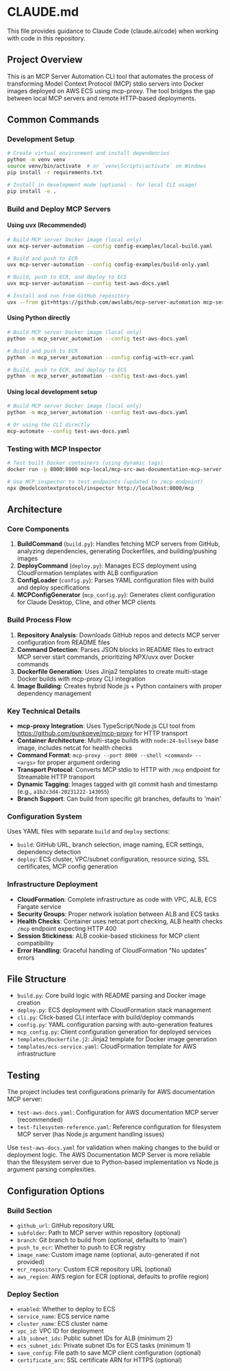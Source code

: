 # CLAUDE.md

This file provides guidance to Claude Code (claude.ai/code) when working with code in this repository.

## Project Overview

This is an MCP Server Automation CLI tool that automates the process of transforming Model Context Protocol (MCP) stdio servers into Docker images deployed on AWS ECS using mcp-proxy. The tool bridges the gap between local MCP servers and remote HTTP-based deployments.

## Common Commands

### Development Setup
```bash
# Create virtual environment and install dependencies
python -m venv venv
source venv/bin/activate  # or `venv\Scripts\activate` on Windows
pip install -r requirements.txt

# Install in development mode (optional - for local CLI usage)
pip install -e .
```

### Build and Deploy MCP Servers

#### Using uvx (Recommended)
```bash
# Build MCP server Docker image (local only)
uvx mcp-server-automation --config config-examples/local-build.yaml

# Build and push to ECR  
uvx mcp-server-automation --config config-examples/build-only.yaml

# Build, push to ECR, and deploy to ECS
uvx mcp-server-automation --config test-aws-docs.yaml

# Install and run from GitHub repository
uvx --from git+https://github.com/awslabs/mcp-server-automation mcp-server-automation --config my-config.yaml
```

#### Using Python directly
```bash
# Build MCP server Docker image (local only)
python -m mcp_server_automation --config test-aws-docs.yaml

# Build and push to ECR  
python -m mcp_server_automation --config config-with-ecr.yaml

# Build, push to ECR, and deploy to ECS
python -m mcp_server_automation --config test-aws-docs.yaml
```

#### Using local development setup
```bash
# Build MCP server Docker image (local only)
python -m mcp_server_automation --config test-aws-docs.yaml

# Or using the CLI directly
mcp-automate --config test-aws-docs.yaml
```

### Testing with MCP Inspector
```bash
# Test built Docker containers (using dynamic tags)
docker run -p 8000:8000 mcp-local/mcp-src-aws-documentation-mcp-server:a1b2c3d4-20231222-143055

# Use MCP inspector to test endpoints (updated to /mcp endpoint)
npx @modelcontextprotocol/inspector http://localhost:8000/mcp
```

## Architecture

### Core Components

1. **BuildCommand** (`build.py`): Handles fetching MCP servers from GitHub, analyzing dependencies, generating Dockerfiles, and building/pushing images
2. **DeployCommand** (`deploy.py`): Manages ECS deployment using CloudFormation templates with ALB configuration  
3. **ConfigLoader** (`config.py`): Parses YAML configuration files with build and deploy specifications
4. **MCPConfigGenerator** (`mcp_config.py`): Generates client configuration for Claude Desktop, Cline, and other MCP clients

### Build Process Flow

1. **Repository Analysis**: Downloads GitHub repos and detects MCP server configuration from README files
2. **Command Detection**: Parses JSON blocks in README files to extract MCP server start commands, prioritizing NPX/uvx over Docker commands
3. **Dockerfile Generation**: Uses Jinja2 templates to create multi-stage Docker builds with mcp-proxy CLI integration
4. **Image Building**: Creates hybrid Node.js + Python containers with proper dependency management

### Key Technical Details

- **mcp-proxy Integration**: Uses TypeScript/Node.js CLI tool from https://github.com/punkpeye/mcp-proxy for HTTP transport
- **Container Architecture**: Multi-stage builds with `node:24-bullseye` base image, includes netcat for health checks
- **Command Format**: `mcp-proxy --port 8000 --shell <command> -- <args>` for proper argument ordering
- **Transport Protocol**: Converts MCP stdio to HTTP with `/mcp` endpoint for Streamable HTTP transport
- **Dynamic Tagging**: Images tagged with git commit hash and timestamp (e.g., `a1b2c3d4-20231222-143055`)
- **Branch Support**: Can build from specific git branches, defaults to 'main'

### Configuration System

Uses YAML files with separate `build` and `deploy` sections:
- `build`: GitHub URL, branch selection, image naming, ECR settings, dependency detection
- `deploy`: ECS cluster, VPC/subnet configuration, resource sizing, SSL certificates, MCP config generation

### Infrastructure Deployment

- **CloudFormation**: Complete infrastructure as code with VPC, ALB, ECS Fargate service
- **Security Groups**: Proper network isolation between ALB and ECS tasks
- **Health Checks**: Container uses netcat port checking, ALB health checks `/mcp` endpoint expecting HTTP 400
- **Session Stickiness**: ALB cookie-based stickiness for MCP client compatibility
- **Error Handling**: Graceful handling of CloudFormation "No updates" errors

## File Structure

- `build.py`: Core build logic with README parsing and Docker image creation
- `deploy.py`: ECS deployment with CloudFormation stack management
- `cli.py`: Click-based CLI interface with build/deploy commands
- `config.py`: YAML configuration parsing with auto-generation features
- `mcp_config.py`: Client configuration generation for deployed services
- `templates/Dockerfile.j2`: Jinja2 template for Docker image generation
- `templates/ecs-service.yaml`: CloudFormation template for AWS infrastructure

## Testing

The project includes test configurations primarily for AWS documentation MCP server:
- `test-aws-docs.yaml`: Configuration for AWS documentation MCP server (recommended)
- `test-filesystem-reference.yaml`: Reference configuration for filesystem MCP server (has Node.js argument handling issues)

Use `test-aws-docs.yaml` for validation when making changes to the build or deployment logic. The AWS Documentation MCP Server is more reliable than the filesystem server due to Python-based implementation vs Node.js argument parsing complexities.

## Configuration Options

### Build Section
- `github_url`: GitHub repository URL
- `subfolder`: Path to MCP server within repository (optional)
- `branch`: Git branch to build from (optional, defaults to 'main')
- `push_to_ecr`: Whether to push to ECR registry
- `image_name`: Custom image name (optional, auto-generated if not provided)
- `ecr_repository`: Custom ECR repository URL (optional)
- `aws_region`: AWS region for ECR (optional, defaults to profile region)

### Deploy Section
- `enabled`: Whether to deploy to ECS
- `service_name`: ECS service name
- `cluster_name`: ECS cluster name
- `vpc_id`: VPC ID for deployment
- `alb_subnet_ids`: Public subnet IDs for ALB (minimum 2)
- `ecs_subnet_ids`: Private subnet IDs for ECS tasks (minimum 1)
- `save_config`: File path to save MCP client configuration (optional)
- `certificate_arn`: SSL certificate ARN for HTTPS (optional)